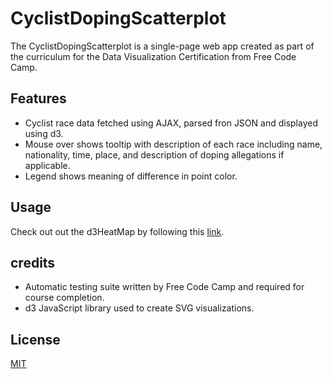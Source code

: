 # CyclistDopingScatterplot

The CyclistDopingScatterplot is a single-page web app created as part of the curriculum for the Data Visualization Certification from Free Code Camp. 

## Features

- Cyclist race data fetched using AJAX, parsed fron JSON and displayed using d3.
- Mouse over shows tooltip with description of each race including name, nationality, time, place, and description of doping allegations if applicable.    
- Legend shows meaning of difference in point color.

## Usage

Check out out the d3HeatMap by following this [link](https://joeystip.github.io/CyclistDopingScatterplot/).

## credits

- Automatic testing suite written by Free Code Camp and required for course completion.
- d3 JavaScript library used to create SVG visualizations.

## License

[MIT](https://choosealicense.com/licenses/mit/)
